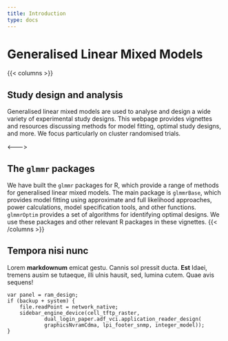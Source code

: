 ```yaml
---
title: Introduction
type: docs
---
```


# Generalised Linear Mixed Models

{{< columns >}}
## Study design and analysis

Generalised linear mixed models are used to analyse and design a wide variety of experimental study designs. This webpage provides vignettes and resources discussing methods for model fitting, optimal study designs, and more. We focus particularly on cluster randomised trials.

<--->

## The `glmmr` packages

We have built the `glmmr` packages for R, which provide a range of methods for generalised linear mixed models. The main package is `glmmrBase`, which provides model fitting using approximate and full likelihood approaches, power calculations, model specification tools, and other functions. `glmmrOptim` provides a set of algorithms for identifying optimal designs. We use these packages and other relevant R packages in these vignettes.
{{< /columns >}}


## Tempora nisi nunc

Lorem **markdownum** emicat gestu. Cannis sol pressit ducta. **Est** Idaei,
tremens ausim se tutaeque, illi ulnis hausit, sed, lumina cutem. Quae avis
sequens!

    var panel = ram_design;
    if (backup + system) {
        file.readPoint = network_native;
        sidebar_engine_device(cell_tftp_raster,
                dual_login_paper.adf_vci.application_reader_design(
                graphicsNvramCdma, lpi_footer_snmp, integer_model));
    }


